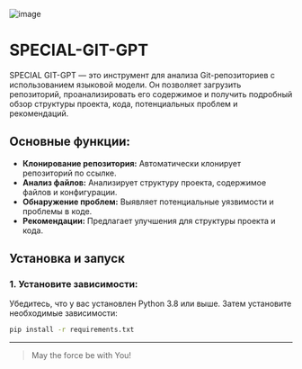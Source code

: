 ![image](https://github.com/user-attachments/assets/2ed9d0e2-fe58-4897-b92a-4ba3790f9223)
# SPECIAL-GIT-GPT

SPECIAL GIT-GPT — это инструмент для анализа Git-репозиториев с использованием языковой модели. Он позволяет загрузить репозиторий, проанализировать его содержимое и получить подробный обзор структуры проекта, кода, потенциальных проблем и рекомендаций.

## Основные функции:
- **Клонирование репозитория:** Автоматически клонирует репозиторий по ссылке.
- **Анализ файлов:** Анализирует структуру проекта, содержимое файлов и конфигурации.
- **Обнаружение проблем:** Выявляет потенциальные уязвимости и проблемы в коде.
- **Рекомендации:** Предлагает улучшения для структуры проекта и кода.

## Установка и запуск

### 1. Установите зависимости:
Убедитесь, что у вас установлен Python 3.8 или выше. Затем установите необходимые зависимости:

```bash
pip install -r requirements.txt
```
---

> May the force be with You!

